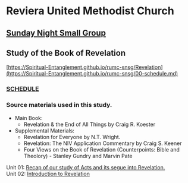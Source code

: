 # Reviera United Methodist Church
## [Sunday Night Small Group](/README.md)

## Study of the Book of Revelation
[https://Spiritual-Entanglement.github.io/rumc-snsg/Revelation](https://Spiritual-Entanglement.github.io/rumc-snsg/00-schedule.md)

### [SCHEDULE](/00-Schedule.md)

### Source materials used in this study.

- Main Book:
  - Revelation & the End of All Things by Craig R. Koester
- Supplemental Materials:
  - Revelation for Everyone by N.T. Wright.
  - Revelation: The NIV Application Commentary by Craig S. Keener
  - Four Views on the Book of Revelation (Counterpoints: Bible and Theolory) - Stanley Gundry and Marvin Pate

Unit 01: [Recap of our study of Acts and its segue into Revelation.](/Revelation/01-ActsRecap-Seque2Revelation.md)
<br />
Unit 02: [Introduction to Revelation](/Revelation/02-Rev-Introduction.md)
